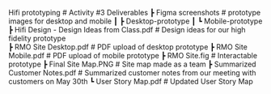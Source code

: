 Hifi prototyping                                # Activity #3 Deliverables
 ┣ Figma screenshots                            # prototype images for desktop and mobile 
 ┃ ┣ Desktop-prototype
 ┃ ┗ Mobile-prototype
 ┣ Hifi Design - Design Ideas from Class.pdf    # Design ideas for our high fidelity prototype   
 ┣ RMO Site Desktop.pdf                         # PDF upload of desktop prototype
 ┣ RMO Site Mobile.pdf                          # PDF upload of mobile prototype
 ┣ RMO Site.fig                                 # Interactable prototype
 ┣ Final Site Map.PNG                           # Site map made as a team
 ┣ Summarized Customer Notes.pdf                # Summarized customer notes from our meeting with customers on May 30th
 ┗ User Story Map.pdf                           # Updated User Story Map